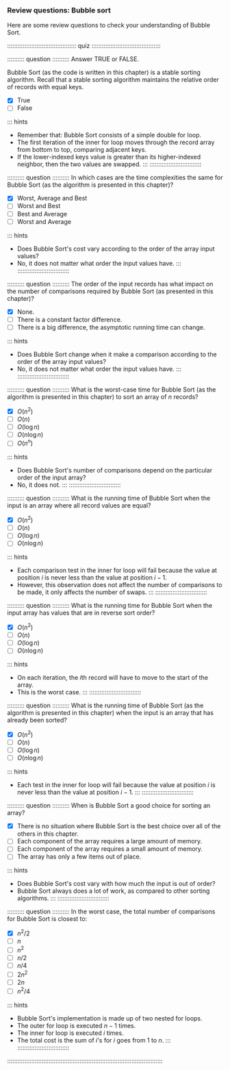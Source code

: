 
### Review questions: Bubble sort

Here are some review questions to check your understanding of Bubble Sort.

:::::::::::::::::::::::::::::::::::::::: quiz ::::::::::::::::::::::::::::::::::::::::

:::::::::: question ::::::::::
Answer TRUE or FALSE.

Bubble Sort (as the code is written in this chapter) is a stable sorting algorithm.
Recall that a stable sorting algorithm maintains the relative order of records with equal keys.

- [x] True
- [ ] False

::: hints
- Remember that: Bubble Sort consists of a simple double for loop.
- The first iteration of the inner for loop moves through
the record array from bottom to top, comparing adjacent keys.
- If the lower-indexed keys value is greater than its
higher-indexed neighbor, then the two values are swapped.
:::
::::::::::::::::::::::::::::::



:::::::::: question ::::::::::
In which cases are the time complexities the
same for Bubble Sort (as the algorithm is presented in this chapter)?

- [x] Worst, Average and Best
- [ ] Worst and Best
- [ ] Best and Average
- [ ] Worst and Average

::: hints
- Does Bubble Sort's cost vary according to the order of the array input values?
- No, it does not matter what order the input values have.
:::
::::::::::::::::::::::::::::::



:::::::::: question ::::::::::
The order of the input records has what
impact on the number of comparisons required by Bubble Sort
(as presented in this chapter)?

- [x] None.
- [ ] There is a constant factor difference.
- [ ] There is a big difference, the asymptotic running time can change.

::: hints
- Does Bubble Sort change when it make a comparison
according to the order of the array input values?
- No, it does not matter what order the input values have.
:::
::::::::::::::::::::::::::::::



:::::::::: question ::::::::::
What is the worst-case time for
Bubble Sort (as the algorithm is presented in this chapter)
to sort an array of $n$ records?

- [x] $O(n^2)$
- [ ] $O(n)$
- [ ] $O(\log n)$
- [ ] $O(n \log n)$
- [ ] $O(n^n)$

::: hints
- Does Bubble Sort's number of comparisons depend on the particular order of the input array?
- No, it does not.
:::
::::::::::::::::::::::::::::::



:::::::::: question ::::::::::
What is the running time of Bubble Sort
when the input is an array where all record values are equal?

- [x] $O(n^2)$
- [ ] $O(n)$
- [ ] $O(\log n)$
- [ ] $O(n \log n)$

::: hints
- Each comparison test in the inner for loop will fail
because the value at position $i$ is never less
than the value at position $i-1$.
- However, this observation does not affect the number of
comparisons to be made, it only affects the number of swaps.
:::
::::::::::::::::::::::::::::::



:::::::::: question ::::::::::
What is the running time for Bubble Sort
when the input array has values that are in reverse sort order?

- [x] $O(n^2)$
- [ ] $O(n)$
- [ ] $O(\log n)$
- [ ] $O(n \log n)$

::: hints
- On each iteration, the $i$th record will have to move to the start of the array.
- This is the worst case.
:::
::::::::::::::::::::::::::::::



:::::::::: question ::::::::::
What is the running time of Bubble Sort
(as the algorithm is presented in this chapter)
when the input is an array that has already been sorted?

- [x] $O(n^2)$
- [ ] $O(n)$
- [ ] $O(\log n)$
- [ ] $O(n \log n)$

::: hints
- Each test in the inner for loop will fail because the
value at position $i$ is never less than the
value at position $i-1$.
:::
::::::::::::::::::::::::::::::



:::::::::: question ::::::::::
When is Bubble Sort a good choice for sorting an array?

- [x] There is no situation where Bubble
Sort is the best choice over all of the others in this chapter.
- [ ] Each component of the array requires a large amount of memory.
- [ ] Each component of the array requires a small amount of memory.
- [ ] The array has only a few items out of place.

::: hints
- Does Bubble Sort's cost vary with how much the input is out of order?
- Bubble Sort always does a lot of work, as compared to other sorting algorithms.
:::
::::::::::::::::::::::::::::::



:::::::::: question ::::::::::
In the worst case, the total number of
comparisons for Bubble Sort is closest to:

- [x] $n^2/2$
- [ ] $n$
- [ ] $n^2$
- [ ] $n/2$
- [ ] $n/4$
- [ ] $2n^2$
- [ ] $2n$
- [ ] $n^2/4$

::: hints
- Bubble Sort's implementation is made up of two nested for loops.
- The outer for loop is executed $n-1$ times.
- The inner for loop is executed $i$ times.
- The total cost is the sum of $i$'s for $i$ goes from 1 to $n$.
:::
::::::::::::::::::::::::::::::

::::::::::::::::::::::::::::::::::::::::::::::::::::::::::::::::::::::::::::::::::::::::::

